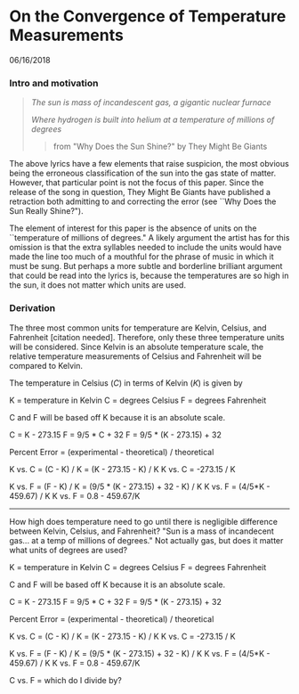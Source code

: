 # On the Convergence of Temperature Measurements

06/16/2018

### Intro and motivation

> *The sun is mass of incandescent gas, a gigantic nuclear furnace*
>
> *Where hydrogen is built into helium at a temperature of millions of degrees*
> > from "Why Does the Sun Shine?" by They Might Be Giants

The above lyrics have a few elements that raise suspicion, the most obvious being the erroneous classification of the sun into the gas state of matter. However, that particular point is not the focus of this paper. Since the release of the song in question, They Might Be Giants have published a retraction both admitting to and correcting the error (see ``Why Does the Sun Really Shine?"). 
	
The element of interest for this paper is the absence of units on the ``temperature of millions of degrees." A likely argument the artist has for this omission is that the extra syllables needed to include the units would have made the line too much of a mouthful for the phrase of music in which it must be sung.  But perhaps a more subtle and borderline brilliant argument that could be read into the lyrics is, because the temperatures are so high in the sun, it does not matter which units are used.  

### Derivation
The three most common units for temperature are Kelvin, Celsius, and Fahrenheit [citation needed]. Therefore, only these three temperature units will be considered. Since Kelvin is an absolute temperature scale, the relative temperature measurements of Celsius and Fahrenheit will be compared to Kelvin. 

The temperature in Celsius ($C$) in terms of Kelvin ($K$) is given by

K = temperature in Kelvin
C = degrees Celsius
F = degrees Fahrenheit

C and F will be based off K because it is an absolute scale. 

C = K - 273.15
F = 9/5 * C + 32
F = 9/5 * (K - 273.15) + 32

Percent Error = (experimental - theoretical) / theoretical

K vs. C = (C - K) / K = (K - 273.15 - K) / K
K vs. C = -273.15 / K

K vs. F = (F - K) / K = (9/5 * (K - 273.15) + 32 - K) / K
K vs. F = (4/5*K - 459.67) / K
K vs. F = 0.8 - 459.67/K

- - -

How high does temperature need to go  until there is negligible difference between Kelvin, Celsius, and Fahrenheit?
"Sun is a mass of incandecent gas... at a temp of millions of degrees." Not actually gas, but does it matter what units of degrees are used?

K = temperature in Kelvin
C = degrees Celsius
F = degrees Fahrenheit

C and F will be based off K because it is an absolute scale. 

C = K - 273.15
F = 9/5 * C + 32
F = 9/5 * (K - 273.15) + 32

Percent Error = (experimental - theoretical) / theoretical

K vs. C = (C - K) / K = (K - 273.15 - K) / K
K vs. C = -273.15 / K

K vs. F = (F - K) / K = (9/5 * (K - 273.15) + 32 - K) / K
K vs. F = (4/5*K - 459.67) / K
K vs. F = 0.8 - 459.67/K

C vs. F = which do I divide by?